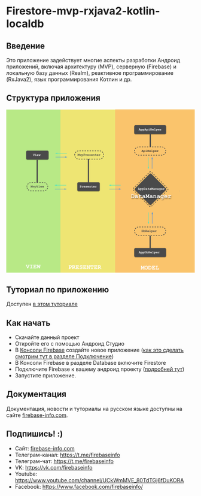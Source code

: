 # Firestore-mvp-rxjava2-kotlin-localdb

## Введение

Это приложение задействует многие аспекты разработки Андроид приложений, включая архитектуру (MVP), серверную (Firebase) и локальную базу данных (Realm), реактивное программирование (RxJava2), язык программирования Котлин и др.

## Структура приложения

<img src="./docs/image.png"/>

## Туториал по приложению
Доступен [в этом туториале][tutorial]

## Как начать
* Скачайте данный проект
* Откройте его с помощью Андроид Студио
* В [Консоли Firebase][firebase-console] создайте новое приложение ([как это сделать смотрим тут в разделе Подключение][sample-1])
* В Консоли Firebase в разделе Database включитe Firestore
* Подключите Firebase к вашему андроид проекту ([подробней тут][sample-2])
* Запустите приложение.

## Документация
Документация, новости и туториалы на русском языке доступны на сайте [firebase-info.com][firebaseinfo].

## Подпишись! :)
* Сайт: [firebase-info.com][firebaseinfo]
* Телеграм-канал: https://t.me/firebaseinfo
* Телеграм-чат: https://t.me/firebaseinfo
* VK: https://vk.com/firebaseinfo
* Youtube: https://www.youtube.com/channel/UCkWmMVE_80TdTGj6fDuKORA
* Facebook: https://www.facebook.com/firebaseinfo/


[firebase-console]: console.firebase.google.com
[sample-1]: https://firebase-info.com/2017/06/10/%D0%BE%D1%81%D0%BD%D0%BE%D0%B2%D1%8B-firebase-3-3-firebase-%D0%B0%D1%83%D1%82%D0%B5%D0%BD%D1%82%D0%B8%D1%84%D0%B8%D0%BA%D0%B0%D1%86%D0%B8%D1%8F-%D0%BF%D0%BE%D0%B4%D0%BA%D0%BB%D1%8E%D1%87%D0%B5/
[sample-2]: https://www.youtube.com/watch?v=bOmkJdEtpjo
[firebase-libraries1]: https://firebase.google.com/support/release-notes/android
[firebase-libraries2]: https://firebase.google.com/docs/android/setup
[firebaseinfo]: https://firebase-info.com/%D0%BA%D0%B0%D1%80%D1%82%D0%B0-%D1%81%D0%B0%D0%B9%D1%82%D0%B0/
[tutorial]: https://firebase-info.com/2018/04/01/%D0%BF%D1%80%D0%BE%D0%B4%D0%B2%D0%B8%D0%BD%D1%83%D1%82%D1%8B%D0%B9-%D1%82%D1%83%D1%82%D0%BE%D1%80%D0%B8%D0%B0%D0%BB-%D0%BF%D0%BE-%D0%B0%D0%BD%D0%B4%D1%80%D0%BE%D0%B8%D0%B4-%D0%B8-firebase-firestore/
